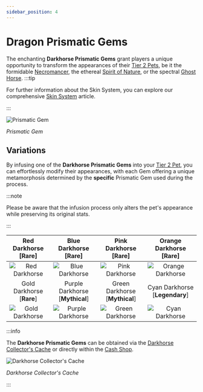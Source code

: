 ```yaml
---
sidebar_position: 4
---
```


# Dragon Prismatic Gems

The enchanting **Darkhorse Prismatic Gems** grant players a unique opportunity to transform the appearances of their [Tier 2 Pets](/category/pets), be it the formidable [Necromancer](/crafting/pets/Necromancer), the ethereal [Spirit of Nature](/crafting/pets/spirit-of-nature), or the spectral [Ghost Horse](/crafting/pets/ghost-horse).
:::tip

For further information about the Skin System, you can explore our comprehensive [Skin System](/skin-system) article.

:::

![Prismatic Gem](/img/items/jewels/prismatic-gem.png)

_Prismatic Gem_

## Variations

By infusing one of the **Darkhorse Prismatic Gems** into your [Tier 2 Pet](/category/pets), you can effortlessly modify their appearances, with each Gem offering a unique metamorphosis determined by the **specific** Prismatic Gem used during the process.

:::note

Please be aware that the infusion process only alters the pet's appearance while preserving its original stats.

:::

| Red Darkhorse [<span className="tier-rare">**Rare**</span>]  |      Blue Darkhorse [<span className="tier-rare">**Rare**</span>]      |     Pink Darkhorse [<span className="tier-rare">**Rare**</span>]      |     Orange Darkhorse [<span className="tier-rare">**Rare**</span>]     |
| :----------------------------------------------------------: | :--------------------------------------------------------------------: | :-------------------------------------------------------------------: | :--------------------------------------------------------------------: |
|     ![Red Darkhorse](/img/items/pets/red-dark-horse.jpg)     |         ![Blue Darkhorse](/img/items/pets/blue-dark-horse.jpg)         |        ![Pink Darkhorse](/img/items/pets/pink-dark-horse.jpg)         |       ![Orange Darkhorse](/img/items/pets/orange-dark-horse.jpg)       |
| Gold Darkhorse [<span className="tier-rare">**Rare**</span>] | Purple Darkhorse [<span className="tier-mythical">**Mythical**</span>] | Green Darkhorse [<span className="tier-mythical">**Mythical**</span>] | Cyan Darkhorse [<span className="tier-legendary">**Legendary**</span>] |
|    ![Gold Darkhorse](/img/items/pets/gold-dark-horse.jpg)    |       ![Purple Darkhorse](/img/items/pets/purple-dark-horse.jpg)       |       ![Green Darkhorse](/img/items/pets/green-dark-horse.jpg)        |         ![Cyan Darkhorse](/img/items/pets/cyan-dark-horse.jpg)         |

:::info

The **Darkhorse Prismatic Gems** can be obtained via the [Darkhorse Collector's Cache](/skin-system#cash-shop) or directly within the [Cash Shop](/client-features/cash-shop).

![Darkhorse Collector's Cache](/img/items/item-bags/darkhorse-cache.png)

_Darkhorse Collector's Cache_

:::
